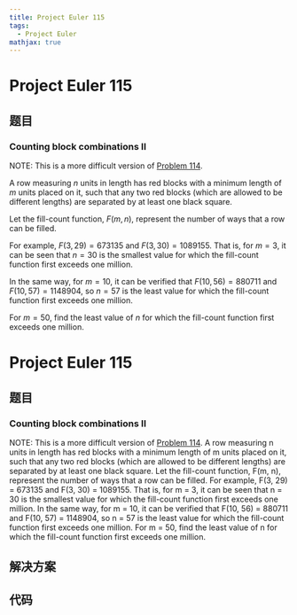 ```yaml
---
title: Project Euler 115
tags:
  - Project Euler
mathjax: true
---
```

<escape><!-- more --></escape>
    
# Project Euler 115
## 题目
### Counting block combinations II


NOTE: This is a more difficult version of <a href="/Problem101-125/#Problem_114">Problem 114</a>.

A row measuring $n$ units in length has red blocks with a minimum length of $m$ units placed on it, such that any two red blocks (which are allowed to be different lengths) are separated by at least one black square.

Let the fill-count function, $F(m, n)$, represent the number of ways that a row can be filled.

For example, $F(3, 29) = 673135$ and $F(3, 30) = 1089155$.
That is, for $m = 3$, it can be seen that $n = 30$ is the smallest value for which the fill-count function first exceeds one million.

In the same way, for $m = 10$, it can be verified that $F(10, 56) = 880711$ and $F(10, 57) = 1148904$, so $n = 57$ is the least value for which the fill-count function first exceeds one million.

For $m = 50$, find the least value of $n$ for which the fill-count function first exceeds one million.




# Project Euler 115
## 题目
### Counting block combinations II
NOTE: This is a more difficult version of <a href="/Problem101-125/#Problem_114">Problem 114</a>.
A row measuring n units in length has red blocks with a minimum length of m units placed on it, such that any two red blocks (which are allowed to be different lengths) are separated by at least one black square.
Let the fill-count function, F(m, n), represent the number of ways that a row can be filled.
For example, F(3, 29) = 673135 and F(3, 30) = 1089155.
That is, for m = 3, it can be seen that n = 30 is the smallest value for which the fill-count function first exceeds one million.
In the same way, for m = 10, it can be verified that F(10, 56) = 880711 and F(10, 57) = 1148904, so n = 57 is the least value for which the fill-count function first exceeds one million.
For m = 50, find the least value of n for which the fill-count function first exceeds one million.


## 解决方案


## 代码


